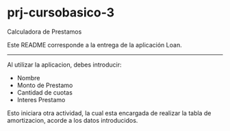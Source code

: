 # prj-cursobasico-3
Calculadora de Prestamos

Este README corresponde a la entrega de la aplicación Loan.

--------------------

Al utilizar la aplicacion, debes introducir:
+ Nombre
+ Monto de Prestamo
+ Cantidad de cuotas
+ Interes Prestamo

Esto iniciara otra actividad, la cual esta encargada de realizar la tabla de amortizacion, acorde a los datos introducidos.

